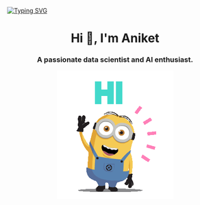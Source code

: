 
[![Typing SVG](https://readme-typing-svg.herokuapp.com?color=F77222&size=29&multiline=true&width=700&lines=Welcome+to+my+GitHub+Profile)](https://git.io/typing-svg)

<!--
**rorschach02/rorschach02** is a ✨ _special_ ✨ repository because its `README.md` (this file) appears on your GitHub profile.

Here are some ideas to get you started:

- 🔭 I’m currently working on ...
- 🌱 I’m currently learning ...
- 👯 I’m looking to collaborate on ...
- 🤔 I’m looking for help with ...
- 💬 Ask me about ...
- 📫 How to reach me: ...
- 😄 Pronouns: ...
- ⚡ Fun fact: ...
-->


<h1 align="center">Hi 👋, I'm Aniket</h1>

<h3 align="center">A passionate data scientist and AI enthusiast.</h3>

<p align="center"><img src="images/hello_there.gif"></p>

